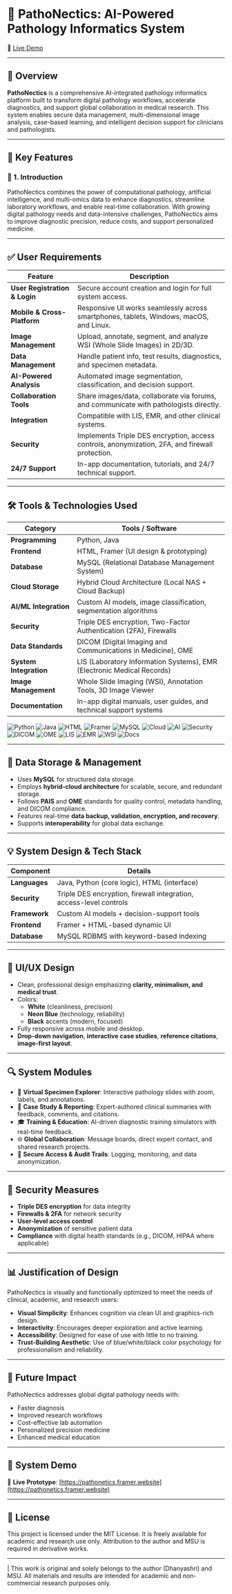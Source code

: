 # 🧬 PathoNectics: AI-Powered Pathology Informatics System  
🔗 [Live Demo](https://pathonetics.framer.website/)

---

## 📌 Overview

**PathoNectics** is a comprehensive AI-integrated pathology informatics platform built to transform digital pathology workflows, accelerate diagnostics, and support global collaboration in medical research. This system enables secure data management, multi-dimensional image analysis, case-based learning, and intelligent decision support for clinicians and pathologists.

---

## 🧠 Key Features

### 🧾 1. Introduction  
PathoNectics combines the power of computational pathology, artificial intelligence, and multi-omics data to enhance diagnostics, streamline laboratory workflows, and enable real-time collaboration. With growing digital pathology needs and data-intensive challenges, PathoNectics aims to improve diagnostic precision, reduce costs, and support personalized medicine.

---

## ✅ User Requirements

| Feature | Description |
|--------|-------------|
| **User Registration & Login** | Secure account creation and login for full system access. |
| **Mobile & Cross-Platform** | Responsive UI works seamlessly across smartphones, tablets, Windows, macOS, and Linux. |
| **Image Management** | Upload, annotate, segment, and analyze WSI (Whole Slide Images) in 2D/3D. |
| **Data Management** | Handle patient info, test results, diagnostics, and specimen metadata. |
| **AI-Powered Analysis** | Automated image segmentation, classification, and decision support. |
| **Collaboration Tools** | Share images/data, collaborate via forums, and communicate with pathologists directly. |
| **Integration** | Compatible with LIS, EMR, and other clinical systems. |
| **Security** | Implements Triple DES encryption, access controls, anonymization, 2FA, and firewall protection. |
| **24/7 Support** | In-app documentation, tutorials, and 24/7 technical support. |

---

## 🛠️ Tools & Technologies Used

| Category             | Tools / Software                                                   |
|----------------------|---------------------------------------------------------------------|
| **Programming**      | Python, Java                                                        |
| **Frontend**         | HTML, Framer (UI design & prototyping)                              |
| **Database**         | MySQL (Relational Database Management System)                       |
| **Cloud Storage**    | Hybrid Cloud Architecture (Local NAS + Cloud Backup)                |
| **AI/ML Integration**| Custom AI models, image classification, segmentation algorithms     |
| **Security**         | Triple DES encryption, Two-Factor Authentication (2FA), Firewalls   |
| **Data Standards**   | DICOM (Digital Imaging and Communications in Medicine), OME         |
| **System Integration**| LIS (Laboratory Information Systems), EMR (Electronic Medical Records) |
| **Image Management** | Whole Slide Imaging (WSI), Annotation Tools, 3D Image Viewer        |
| **Documentation**    | In-app digital manuals, user guides, and technical support systems  |


![Python](https://img.shields.io/badge/Python-Code-blue)
![Java](https://img.shields.io/badge/Java-Backend-orange)
![HTML](https://img.shields.io/badge/HTML-Frontend-lightblue)
![Framer](https://img.shields.io/badge/Framer-UI%2FUX-black)
![MySQL](https://img.shields.io/badge/MySQL-Database-brightgreen)
![Cloud](https://img.shields.io/badge/Cloud-HybridArchitecture-9cf)
![AI](https://img.shields.io/badge/AI--ML-CustomModels-purple)
![Security](https://img.shields.io/badge/Security-2FA%2C%20Encryption-red)
![DICOM](https://img.shields.io/badge/DICOM-Medical%20Standard-blueviolet)
![OME](https://img.shields.io/badge/OME-ImageMetadata-lightgrey)
![LIS](https://img.shields.io/badge/LIS-Integration-darkgreen)
![EMR](https://img.shields.io/badge/EMR-Integration-teal)
![WSI](https://img.shields.io/badge/WSI-WholeSlideImage-ff69b4)
![Docs](https://img.shields.io/badge/Docs-Manuals%20%2F%20Support-yellow)

---

## 💾 Data Storage & Management

- Uses **MySQL** for structured data storage.
- Employs **hybrid-cloud architecture** for scalable, secure, and redundant storage.
- Follows **PAIS** and **OME** standards for quality control, metadata handling, and DICOM compliance.
- Features real-time **data backup, validation, encryption, and recovery**.
- Supports **interoperability** for global data exchange.

---

## 💡 System Design & Tech Stack

| Component | Details |
|----------|---------|
| **Languages** | Java, Python (core logic), HTML (interface) |
| **Security** | Triple DES encryption, firewall integration, access-level controls |
| **Framework** | Custom AI models + decision-support tools |
| **Frontend** | Framer + HTML-based dynamic UI |
| **Database** | MySQL RDBMS with keyword-based indexing |

---

## 🎨 UI/UX Design

- Clean, professional design emphasizing **clarity, minimalism, and medical trust**.
- Colors:  
  - **White** (cleanliness, precision)  
  - **Neon Blue** (technology, reliability)  
  - **Black** accents (modern, focused)
- Fully responsive across mobile and desktop.
- **Drop-down navigation**, **interactive case studies**, **reference citations**, **image-first layout**.

---

## 🔍 System Modules

- 🧪 **Virtual Specimen Explorer**: Interactive pathology slides with zoom, labels, and annotations.  
- 📄 **Case Study & Reporting**: Expert-authored clinical summaries with feedback, comments, and citations.  
- 🎓 **Training & Education**: AI-driven diagnostic training simulators with real-time feedback.  
- 🌐 **Global Collaboration**: Message boards, direct expert contact, and shared research projects.  
- 🔐 **Secure Access & Audit Trails**: Logging, monitoring, and data anonymization.

---

## 🔐 Security Measures

- **Triple DES encryption** for data integrity  
- **Firewalls & 2FA** for network security  
- **User-level access control**  
- **Anonymization** of sensitive patient data  
- **Compliance** with digital health standards (e.g., DICOM, HIPAA where applicable)

---

## 📊 Justification of Design

PathoNectics is visually and functionally optimized to meet the needs of clinical, academic, and research users:
- **Visual Simplicity**: Enhances cognition via clean UI and graphics-rich design.
- **Interactivity**: Encourages deeper exploration and active learning.
- **Accessibility**: Designed for ease of use with little to no training.
- **Trust-Building Aesthetic**: Use of blue/white/black color psychology for professionalism and reliability.

---

## 🚀 Future Impact

PathoNectics addresses global digital pathology needs with:
- Faster diagnosis  
- Improved research workflows  
- Cost-effective lab automation  
- Personalized precision medicine  
- Enhanced medical education  

---

## 📌 System Demo

🔗 **Live Prototype**: [https://pathonetics.framer.website](https://pathonetics.framer.website)

---

## 📜 License

This project is licensed under the MIT License. It is freely available for academic and research use only. Attribution to the author and MSU is required in derivative works.

---

| This work is original and solely belongs to the author (Dhanyashri) and MSU. All materials and results are intended for academic and non-commercial research purposes only.

